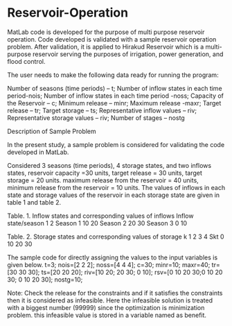 # Reservoir-Operation
MatLab code is developed for the purpose of multi purpose reservoir operation. Code developed is validated with a sample reservoir operation problem. After validation, it is applied to Hirakud Reservoir which is a multi-purpose reservoir serving the purposes of irrigation, power generation, and flood control.

The user needs to make the following data ready for running the program: 

Number of seasons (time periods) – t; 
Number of inflow states in each time period-nois; 
Number of inflow states in each time period -noss; 
Capacity of the Reservoir – c; 
Minimum release – minr; 
Maximum release -maxr; 
Target release – tr; 
Target storage – ts; 
Representative inflow values – riv; 
Representative storage values – riv; 
Number of stages – nostg

Description of Sample Problem 

In the present study, a sample problem is considered for validating the code developed in MatLab. 

Considered 3 seasons (time periods), 4 storage states, and two inflows states, reservoir capacity =30 units, target release = 30 units, target storage = 20 units. maximum release from the reservoir = 40 units, minimum release from the reservoir = 10 units. The values of inflows in each state and storage values of the reservoir in each storage state are given in table 1  and table 2.

Table. 1. Inflow states and corresponding values of inflows
Inflow state/season	1	2
Season 1	10	20
Season 2 	20	30
Season 3	0	10

Table. 2. Storage states and corresponding values of storage
k 	  1	2	3	4
Skt 	0	10	20	30

The sample code for directly assigning the values to the input variables is given below.
t=3;
nois=[2 2 2];
noss=[4 4 4];
c=30;
minr=10;
maxr=40;
tr=[30 30 30];
ts=[20 20 20]; 
riv=[10 20; 20 30; 0 10];
rsv=[0 10 20 30;0 10 20 30; 0 10 20 30];
nostg=10;

Note: Check the release for the constraints and if it satisfies the constraints then it is considered as infeasible. Here the infeasible solution is treated with a biggest number (99999) since the optimization is minimization problem. this infeasible value is stored in a variable named as benefit. 


